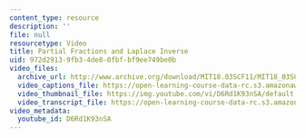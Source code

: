 ```yaml
---
content_type: resource
description: ''
file: null
resourcetype: Video
title: Partial Fractions and Laplace Inverse
uid: 972d2913-9fb3-4de8-0fbf-bf9ee749be0b
video_files:
  archive_url: http://www.archive.org/download/MIT18.03SCF11/MIT18_03SC_110728_D5_300k.mp4
  video_captions_file: https://open-learning-course-data-rc.s3.amazonaws.com/18-03sc-differential-equations-fall-2011/4b677c7019375d93ab9018a2c3ea695c_D6Rd1K93nSA.vtt
  video_thumbnail_file: https://img.youtube.com/vi/D6Rd1K93nSA/default.jpg
  video_transcript_file: https://open-learning-course-data-rc.s3.amazonaws.com/18-03sc-differential-equations-fall-2011/115ab7643e875353fcd3d7c2680c9613_D6Rd1K93nSA.pdf
video_metadata:
  youtube_id: D6Rd1K93nSA
---
```

